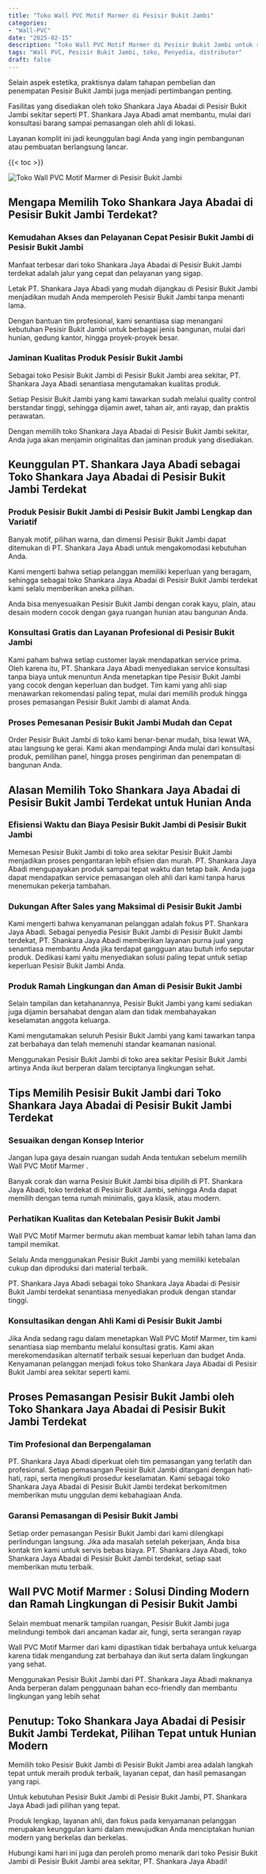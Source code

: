 ```yaml
---
title: "Toko Wall PVC Motif Marmer di Pesisir Bukit Jambi"
categories: 
- "Wall-PVC"
date: "2025-02-15"
description: "Toko Wall PVC Motif Marmer di Pesisir Bukit Jambi untuk rumah, office, dan toko. Produk unggulan, beragam motif, variasi warna elegan, beserta layanan pemasangan oleh tenaga ahli berpengalaman serta garansi resmi!|Layanan distribusi Wall PVC Motif Marmer di Pesisir Bukit Jambi bagi keperluan rumah, kantor, atau gerai, dengan material berkualitas dan pemasangan oleh tenaga ahli berpengalaman dan garansi resmi.|Pilihan Wall PVC Motif Marmer di Pesisir Bukit Jambi yang terbukti bagi rumah, office, dan ritel, dengan panel terbaik dan instalasi dikerjakan oleh tenaga ahli profesional serta kepastian resmi.|Distribusi Wall PVC Motif Marmer di Pesisir Bukit Jambi untuk tempat tinggal, kantor, dan gerai, beserta produk berkualitas dan instalasi dikerjakan oleh teknisi berpengalaman, disertai dengan kepastian resmi.}"
tags: "Wall PVC, Pesisir Bukit Jambi, toko, Penyedia, distributor"
draft: false
---
```


Selain aspek estetika, praktisnya dalam tahapan pembelian dan penempatan Pesisir Bukit Jambi juga menjadi pertimbangan penting.

Fasilitas yang disediakan oleh toko Shankara Jaya Abadai di Pesisir Bukit Jambi sekitar seperti PT. Shankara Jaya Abadi amat membantu, mulai dari konsultasi barang sampai pemasangan oleh ahli di lokasi.

Layanan komplit ini jadi keunggulan bagi Anda yang ingin pembangunan atau pembuatan berlangsung lancar.

{{< toc >}}

![Toko Wall PVC Motif Marmer di Pesisir Bukit Jambi](/images/Wall-PVC/Toko-Wall-PVC-Motif-Marmer-di-Pesisir-Bukit-Jambi.png)


## Mengapa Memilih Toko Shankara Jaya Abadai di Pesisir Bukit Jambi Terdekat?

### Kemudahan Akses dan Pelayanan Cepat Pesisir Bukit Jambi di Pesisir Bukit Jambi

Manfaat terbesar dari toko Shankara Jaya Abadai di Pesisir Bukit Jambi terdekat adalah jalur yang cepat dan pelayanan yang sigap.

Letak PT. Shankara Jaya Abadi yang mudah dijangkau di Pesisir Bukit Jambi menjadikan mudah Anda memperoleh Pesisir Bukit Jambi tanpa menanti lama.

Dengan bantuan tim profesional, kami senantiasa siap menangani kebutuhan Pesisir Bukit Jambi untuk berbagai jenis bangunan, mulai dari hunian, gedung kantor, hingga proyek-proyek besar.

### Jaminan Kualitas Produk Pesisir Bukit Jambi

Sebagai toko Pesisir Bukit Jambi di Pesisir Bukit Jambi area sekitar, PT. Shankara Jaya Abadi senantiasa mengutamakan kualitas produk.

Setiap Pesisir Bukit Jambi yang kami tawarkan sudah melalui quality control berstandar tinggi, sehingga dijamin awet, tahan air, anti rayap, dan praktis perawatan.

Dengan memilih toko Shankara Jaya Abadai di Pesisir Bukit Jambi sekitar, Anda juga akan menjamin originalitas dan jaminan produk yang disediakan.

## Keunggulan PT. Shankara Jaya Abadi sebagai Toko Shankara Jaya Abadai di Pesisir Bukit Jambi Terdekat

### Produk Pesisir Bukit Jambi di Pesisir Bukit Jambi Lengkap dan Variatif

Banyak motif, pilihan warna, dan dimensi Pesisir Bukit Jambi dapat ditemukan di PT. Shankara Jaya Abadi untuk mengakomodasi kebutuhan Anda.

Kami mengerti bahwa setiap pelanggan memiliki keperluan yang beragam, sehingga sebagai toko Shankara Jaya Abadai di Pesisir Bukit Jambi terdekat kami selalu memberikan aneka pilihan.

Anda bisa menyesuaikan Pesisir Bukit Jambi dengan corak kayu, plain, atau desain modern cocok dengan gaya ruangan hunian atau bangunan Anda.

### Konsultasi Gratis dan Layanan Profesional di Pesisir Bukit Jambi

Kami paham bahwa setiap customer layak mendapatkan service prima. Oleh karena itu, PT. Shankara Jaya Abadi menyediakan service konsultasi tanpa biaya untuk menuntun Anda menetapkan tipe Pesisir Bukit Jambi yang cocok dengan keperluan dan budget. Tim kami yang ahli siap menawarkan rekomendasi paling tepat, mulai dari memilih produk hingga proses pemasangan Pesisir Bukit Jambi di alamat Anda.

### Proses Pemesanan Pesisir Bukit Jambi Mudah dan Cepat

Order Pesisir Bukit Jambi di toko kami benar-benar mudah, bisa lewat WA, atau langsung ke gerai. Kami akan mendampingi Anda mulai dari konsultasi produk, pemilihan panel, hingga proses pengiriman dan penempatan di bangunan Anda.

## Alasan Memilih Toko Shankara Jaya Abadai di Pesisir Bukit Jambi Terdekat untuk Hunian Anda

### Efisiensi Waktu dan Biaya Pesisir Bukit Jambi di Pesisir Bukit Jambi

Memesan Pesisir Bukit Jambi di toko area sekitar Pesisir Bukit Jambi menjadikan proses pengantaran lebih efisien dan murah. PT. Shankara Jaya Abadi mengupayakan produk sampai tepat waktu dan tetap baik. Anda juga dapat mendapatkan service pemasangan oleh ahli dari kami tanpa harus menemukan pekerja tambahan.

### Dukungan After Sales yang Maksimal di Pesisir Bukit Jambi

Kami mengerti bahwa kenyamanan pelanggan adalah fokus PT. Shankara Jaya Abadi. Sebagai penyedia Pesisir Bukit Jambi di Pesisir Bukit Jambi terdekat, PT. Shankara Jaya Abadi memberikan layanan purna jual yang senantiasa membantu Anda jika terdapat gangguan atau butuh info seputar produk. Dedikasi kami yaitu menyediakan solusi paling tepat untuk setiap keperluan Pesisir Bukit Jambi Anda.

### Produk Ramah Lingkungan dan Aman di Pesisir Bukit Jambi

Selain tampilan dan ketahanannya, Pesisir Bukit Jambi yang kami sediakan juga dijamin bersahabat dengan alam dan tidak membahayakan keselamatan anggota keluarga.

Kami mengutamakan seluruh Pesisir Bukit Jambi yang kami tawarkan tanpa zat berbahaya dan telah memenuhi standar keamanan nasional.

Menggunakan Pesisir Bukit Jambi di toko area sekitar Pesisir Bukit Jambi artinya Anda ikut berperan dalam terciptanya lingkungan sehat.

## Tips Memilih Pesisir Bukit Jambi dari Toko Shankara Jaya Abadai di Pesisir Bukit Jambi Terdekat

### Sesuaikan dengan Konsep Interior 

Jangan lupa gaya desain ruangan sudah Anda tentukan sebelum memilih  Wall PVC Motif Marmer .

Banyak corak dan warna Pesisir Bukit Jambi bisa dipilih di PT. Shankara Jaya Abadi, toko terdekat di Pesisir Bukit Jambi, sehingga Anda dapat memilih dengan tema rumah minimalis, gaya klasik, atau modern.

### Perhatikan Kualitas dan Ketebalan Pesisir Bukit Jambi

 Wall PVC Motif Marmer  bermutu akan membuat kamar lebih tahan lama dan tampil memikat.

Selalu Anda menggunakan Pesisir Bukit Jambi yang memiliki ketebalan cukup dan diproduksi dari material terbaik.

PT. Shankara Jaya Abadi sebagai toko Shankara Jaya Abadai di Pesisir Bukit Jambi terdekat senantiasa menyediakan produk dengan standar tinggi.

### Konsultasikan dengan Ahli Kami di Pesisir Bukit Jambi

Jika Anda sedang ragu dalam menetapkan Wall PVC Motif Marmer, tim kami senantiasa siap membantu melalui konsultasi gratis. Kami akan merekomendasikan alternatif terbaik sesuai keperluan dan budget Anda. Kenyamanan pelanggan menjadi fokus toko Shankara Jaya Abadai di Pesisir Bukit Jambi area sekitar seperti kami.

## Proses Pemasangan Pesisir Bukit Jambi oleh Toko Shankara Jaya Abadai di Pesisir Bukit Jambi Terdekat

### Tim Profesional dan Berpengalaman

PT. Shankara Jaya Abadi diperkuat oleh tim pemasangan yang terlatih dan profesional. Setiap pemasangan Pesisir Bukit Jambi ditangani dengan hati-hati, rapi, serta mengikuti prosedur keselamatan. Kami sebagai toko Shankara Jaya Abadai di Pesisir Bukit Jambi terdekat berkomitmen memberikan mutu unggulan demi kebahagiaan Anda.

### Garansi Pemasangan di Pesisir Bukit Jambi

Setiap order pemasangan Pesisir Bukit Jambi dari kami dilengkapi perlindungan langsung. Jika ada masalah setelah pekerjaan, Anda bisa kontak tim kami untuk servis bebas biaya. PT. Shankara Jaya Abadi, toko Shankara Jaya Abadai di Pesisir Bukit Jambi terdekat, setiap saat memberikan mutu terbaik.

##  Wall PVC Motif Marmer : Solusi Dinding Modern dan Ramah Lingkungan di Pesisir Bukit Jambi

Selain membuat menarik tampilan ruangan, Pesisir Bukit Jambi juga melindungi tembok dari ancaman kadar air, fungi, serta serangan rayap

 Wall PVC Motif Marmer  dari kami dipastikan tidak berbahaya untuk keluarga karena tidak mengandung zat berbahaya dan ikut serta dalam lingkungan yang sehat.

Menggunakan Pesisir Bukit Jambi dari PT. Shankara Jaya Abadi maknanya Anda berperan dalam penggunaan bahan eco-friendly dan membantu lingkungan yang lebih sehat

## Penutup: Toko Shankara Jaya Abadai di Pesisir Bukit Jambi Terdekat, Pilihan Tepat untuk Hunian Modern

Memilih toko Pesisir Bukit Jambi di Pesisir Bukit Jambi area adalah langkah tepat untuk meraih produk terbaik, layanan cepat, dan hasil pemasangan yang rapi.

Untuk kebutuhan Pesisir Bukit Jambi di Pesisir Bukit Jambi, PT. Shankara Jaya Abadi jadi pilihan yang tepat.

Produk lengkap, layanan ahli, dan fokus pada kenyamanan pelanggan merupakan keunggulan kami dalam mewujudkan Anda menciptakan hunian modern yang berkelas dan berkelas.

Hubungi kami hari ini juga dan peroleh promo menarik dari toko Pesisir Bukit Jambi di Pesisir Bukit Jambi area sekitar, PT. Shankara Jaya Abadi!